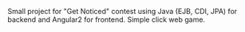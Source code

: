 Small project for "Get Noticed" contest using Java (EJB, CDI, JPA) for backend and Angular2 for frontend. 
Simple click web game.

